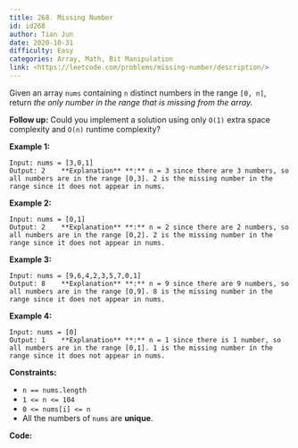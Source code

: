 ```yaml
---
title: 268. Missing Number
id: id268
author: Tian Jun
date: 2020-10-31
difficulty: Easy
categories: Array, Math, Bit Manipulation
link: <https://leetcode.com/problems/missing-number/description/>
---
```


Given an array `nums` containing `n` distinct numbers in the range `[0, n]`,
return _the only number in the range that is missing from the array._

**Follow up:** Could you implement a solution using only `O(1)` extra space
complexity and `O(n)` runtime complexity?



**Example 1:**
            
	Input: nums = [3,0,1]    
	Output: 2    **Explanation** **:** n = 3 since there are 3 numbers, so all numbers are in the range [0,3]. 2 is the missing number in the range since it does not appear in nums.    

**Example 2:**
            
	Input: nums = [0,1]    
	Output: 2    **Explanation** **:** n = 2 since there are 2 numbers, so all numbers are in the range [0,2]. 2 is the missing number in the range since it does not appear in nums.    

**Example 3:**
            
	Input: nums = [9,6,4,2,3,5,7,0,1]    
	Output: 8    **Explanation** **:** n = 9 since there are 9 numbers, so all numbers are in the range [0,9]. 8 is the missing number in the range since it does not appear in nums.    

**Example 4:**
            
	Input: nums = [0]    
	Output: 1    **Explanation** **:** n = 1 since there is 1 number, so all numbers are in the range [0,1]. 1 is the missing number in the range since it does not appear in nums.    



**Constraints:**

  * `n == nums.length`
  * `1 <= n <= 104`
  * `0 <= nums[i] <= n`
  * All the numbers of `nums` are **unique**.


**Code:**
